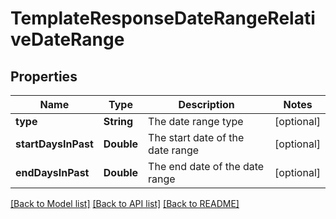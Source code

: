 # TemplateResponseDateRangeRelativeDateRange

## Properties
Name | Type | Description | Notes
------------ | ------------- | ------------- | -------------
**type** | **String** | The date range type | [optional] 
**startDaysInPast** | **Double** | The start date of the date range | [optional] 
**endDaysInPast** | **Double** | The end date of the date range | [optional] 

[[Back to Model list]](../README.md#documentation-for-models) [[Back to API list]](../README.md#documentation-for-api-endpoints) [[Back to README]](../README.md)


